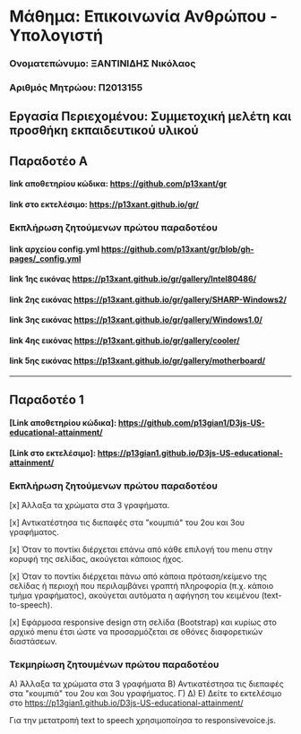 # Μάθημα: Επικοινωνία Ανθρώπου - Υπολογιστή
### Ονοματεπώνυμο: ΞΑΝΤΙΝΙΔΗΣ Νικόλαος
### Αριθμός Μητρώου: Π2013155
## Εργασία Περιεχομένου: Συμμετοχική μελέτη και προσθήκη εκπαιδευτικού υλικού
## Παραδοτέο Α
#### link αποθετηρίου κώδικα: https://github.com/p13xant/gr
#### link στο εκτελέσιμο: https://p13xant.github.io/gr/
### Εκπλήρωση ζητούμενων πρώτου παραδοτέου
#### link  αρχείου config.yml https://github.com/p13xant/gr/blob/gh-pages/_config.yml
#### link 1ης εικόνας https://p13xant.github.io/gr/gallery/Intel80486/
#### link 2ης εικόνας https://p13xant.github.io/gr/gallery/SHARP-Windows2/
#### link 3ης εικόνας https://p13xant.github.io/gr/gallery/Windows1.0/
#### link 4ης εικόνας https://p13xant.github.io/gr/gallery/cooler/
#### link 5ης εικόνας https://p13xant.github.io/gr/gallery/motherboard/
-------------------------------------------------------------------------------------------

## Παραδοτέο 1

#### [Link αποθετηρίου κώδικα]: https://github.com/p13gian1/D3js-US-educational-attainment/
#### [Link στο εκτελέσιμο]: https://p13gian1.github.io/D3js-US-educational-attainment/

### Εκπλήρωση ζητούμενων πρώτου παραδοτέου

[x] Άλλαξα τα χρώματα στα 3 γραφήματα.

[x] Αντικατέστησα τις διεπαφές στα "κουμπιά" του 2ου και 3ου γραφήματος.

[x] Όταν το ποντίκι διέρχεται επάνω από κάθε επιλογή του menu στην κορυφή της σελίδας, ακούγεται κάποιος ήχος.

[x] Όταν το ποντίκι διέρχεται πάνω από κάποια πρόταση/κείμενο της σελίδας ή περιοχή που περιλαμβάνει γραπτή πληροφορία (π.χ. κάποιο τμήμα     γραφήματος), ακούγεται αυτόματα η αφήγηση του κειμένου (text-to-speech).

[x] Εφάρμοσα responsive design στη σελίδα (Bootstrap) και κυρίως στο αρχικό menu έτσι ώστε να προσαρμόζεται σε οθόνες διαφορετικών διαστάσεων.

### Τεκμηρίωση ζητουμένων πρώτου παραδοτέου

Α) Άλλαξα τα χρώματα στα 3 γραφήματα
Β) Αντικατέστησα τις διεπαφές στα "κουμπιά" του 2ου και 3ου γραφήματος.
Γ) Δ) Ε) Δείτε το εκτελέσιμο στο https://p13gian1.github.io/D3js-US-educational-attainment/

Για την μετατροπή text to speech χρησιμοποίησα το responsivevoice.js.
